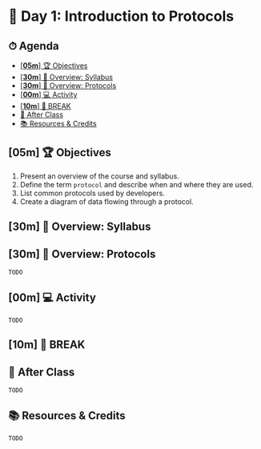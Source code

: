 <!-- Run this slideshow via the following command: -->
<!-- reveal-md README.md -w -->
# 📜 Day 1: Introduction to Protocols

<!-- > -->

<!-- omit in toc -->
## ⏱ Agenda

- [[**05m**] 🏆 Objectives](#05m--objectives)
- [[**30m**] 📖 Overview: Syllabus](#30m--overview-syllabus)
- [[**30m**] 📖 Overview: Protocols](#30m--overview-protocols)
- [[**00m**] 💻 Activity](#00m--activity)
- [[**10m**] 🌴 BREAK](#10m--break)
- [🌃 After Class](#-after-class)
- [📚 Resources & Credits](#-resources--credits)

<!-- > -->

## [**05m**] 🏆 Objectives

1. Present an overview of the course and syllabus.
1. Define the term `protocol` and describe when and where they are used.
1. List common protocols used by developers.
1. Create a diagram of data flowing through a protocol.

<!-- > -->

## [**30m**] 📖 Overview: Syllabus

<!-- > -->

## [**30m**] 📖 Overview: Protocols

`TODO`

<!-- > -->

## [**00m**] 💻 Activity

`TODO`

<!-- > -->

## [**10m**] 🌴 BREAK

<!-- > -->

## 🌃 After Class

`TODO`

<!-- > -->

## 📚 Resources & Credits

`TODO`
